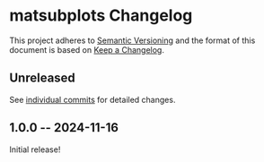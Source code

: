 # matsubplots Changelog

This project adheres to [Semantic Versioning](http://semver.org/spec/v2.0.0.html)
and the format of this document is based on [Keep a Changelog](http://keepachangelog.com/en/1.0.0/).

## Unreleased

See [individual commits](https://github.com/auneri/matsubplots/compare/v1.0.0...main) for detailed changes.

## 1.0.0 -- 2024-11-16

Initial release!
